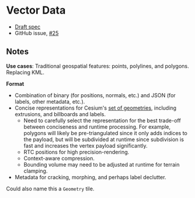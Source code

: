 # Vector Data

* [Draft spec](https://github.com/AnalyticalGraphicsInc/3d-tiles/pull/124/files)
* GitHub issue, [#25](https://github.com/AnalyticalGraphicsInc/3d-tiles/issues/25)

## Notes

**Use cases**: Traditional geospatial features: points, polylines, and polygons.  Replacing KML.

**Format**
* Combination of binary (for positions, normals, etc.) and JSON (for labels, other metadata, etc.).
* Concise representations for Cesium's [set of geometries](https://cesiumjs.org/tutorials/Geometry-and-Appearances/), including extrusions, and billboards and labels.
   * Need to carefully select the representation for the best trade-off between conciseness and runtime processing.  For example, polygons will likely be pre-triangulated since it only adds indices to the payload, but will be subdivided at runtime since subdivision is fast and increases the vertex payload significantly.
   * RTC positions for high precision-rendering.
   * Context-aware compression.
   * Bounding volume may need to be adjusted at runtime for terrain clamping.
* Metadata for cracking, morphing, and perhaps label declutter.

Could also name this a `Geometry` tile.
